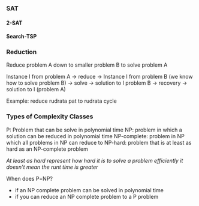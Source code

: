 

### SAT
#### 2-SAT

#### Search-TSP


### Reduction
Reduce problem A down to smaller problem B to solve problem A

Instance I from problem A -> reduce -> Instance I from problem B  (we know how to solve problem B) -> solve -> solution to I problem B -> recovery -> solution to I (problem A)

Example: reduce rudrata pat to rudrata cycle
	 

### Types of Complexity Classes

P: Problem that can be solve in polynomial time
NP: problem in which a solution can be reduced in polynomial time
NP-complete: problem in NP which all problems in NP can reduce to 
NP-hard: problem that is at least as hard as an NP-complete problem

*At least as hard represent how hard it is to solve a problem efficiently it doesn't mean the runt time is greater*

When does P=NP?
- if an NP complete problem can be solved in polynomial time
- if you can reduce an NP complete problem to a P problem


